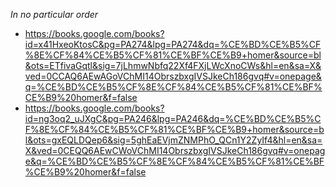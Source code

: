 *In no particular order*

- https://books.google.com/books?id=x41HxeoKtosC&pg=PA274&lpg=PA274&dq=%CE%BD%CE%B5%CF%8E%CF%84%CE%B5%CF%81%CE%BF%CE%B9+homer&source=bl&ots=ETfivaGqtl&sig=7jLhmwNbfq22Xf4FXjLWcXnoCWs&hl=en&sa=X&ved=0CCAQ6AEwAGoVChMI14ObrszbxgIVSJkeCh186gvq#v=onepage&q=%CE%BD%CE%B5%CF%8E%CF%84%CE%B5%CF%81%CE%BF%CE%B9%20homer&f=false
- https://books.google.com/books?id=ng3oq2_uJXgC&pg=PA246&lpg=PA246&dq=%CE%BD%CE%B5%CF%8E%CF%84%CE%B5%CF%81%CE%BF%CE%B9+homer&source=bl&ots=gxEQLDQep6&sig=5ghEaEVjmZNMPhO_QCn1Y2ZyIf4&hl=en&sa=X&ved=0CEQQ6AEwCWoVChMI14ObrszbxgIVSJkeCh186gvq#v=onepage&q=%CE%BD%CE%B5%CF%8E%CF%84%CE%B5%CF%81%CE%BF%CE%B9%20homer&f=false
